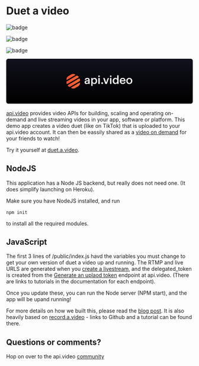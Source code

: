 # Duet a video

![badge](https://img.shields.io/github/followers/api.video?style=social)

![badge](https://img.shields.io/github/stars/apivideo/duetavideo?style=social)

![badge](https://img.shields.io/discourse/topics?server=https%3A%2F%2Fcommunity.api.video)

![](https://github.com/apivideo/API_OAS_file/blob/master/apivideo_banner.png)

[api.video](https://api.video) provides video APIs for building, scaling and operating on-demand and live streaming videos in your app, software or platform. This demo app creates a video duet (like on TikTok) that is uploaded to your api.video account. It can then be eassily shared as a [video on demand](https://api.video/what-is/vod-video-on-demand) for your friends to watch!

Try it yourself at [duet.a.video](https://duet.a.video).

## NodeJS

This application has a Node JS backend, but really does not need one. (It does simplify launching on Heroku).

Make sure you have NodeJS installed, and run 

```
npm init
```

to install all the required modules.

## JavaScript

The first 3 lines of /public/index.js havd the variables you must change to get your own version of duet a video up and running. The RTMP and live URLS are generated when you [create a livestream](https://docs.api.video/reference/post_live-streams), and the delegated_token is created from the [Generate an uplaod token](https://docs.api.video/reference/post_upload-tokens) endpoint at api.video.  (There are links to tutorials in the documentation for each endpoint).

Once you update these, you can run the Node server (NPM start), and the app will be upand running!

For more details on how we built this, please read the [blog post](https://api.video/blog/tutorials/video-duets-in-the-browser). It is also heavily based on [record.a.video](https://record.a.video) - links to Github and a tutorial can be found there.

## Questions or comments?

Hop on over to the api.video [community](https://community.api.video)